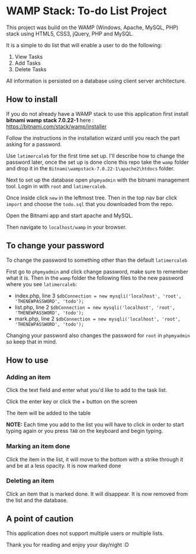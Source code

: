 # WAMP Stack: To-do List Project
This project was build on the WAMP (Windows, Apache, MySQL, PHP) stack using HTML5, CSS3, jQuery, PHP and MySQL.

It is a simple to do list that will enable a user to do the following:

1. View Tasks
2. Add Tasks
3. Delete Tasks

All information is persisted on a database using client server architecture.

## How to install
If you do not already have a WAMP stack to use this application first install **bitnami wamp stack 7.0.22-1** here :  https://bitnami.com/stack/wamp/installer

Follow the instructions in the installation wizard until you reach the part asking for a password.

Use `latimercaleb` for the first time set up. I'll describe how to change the password later, once the set up is done clone this repo take the `wamp` folder and drop it in the `Bitnami\wampstack-7.0.22-1\apache2\htdocs` folder.

Next to set up the database open `phpmyadmin` with the bitnami management tool. Login in with `root` and `latimercaleb`.

Once inside click `new` in the leftmost tree. Then in the top nav bar click `import` and choose the `todo.sql` that you downloaded from the repo.

Open the Bitnami app and start apache and MySQL.

Then navigate to `localhost/wamp` in your browser.

## To change your password
To change the password to something other than the default `latimercaleb`

First go to `phpmyadmin` and click change password, make sure to remember what it is.
Then in the `wamp` folder the following files to the new password where you see `latimercaleb`:
- index.php, line 3 `$dbConnection = new mysqli('localhost', 'root', 'THENEWPASSWORD', 'todo');`
- list.php,  line 2 `$dbConnection = new mysqli('localhost', 'root', 'THENEWPASSWORD', 'todo');`
- mark.php,  line 2 `$dbConnection = new mysqli('localhost', 'root', 'THENEWPASSWORD', 'todo');`

Changing your password also changes the password for `root` in `phpmyadmin` so keep that in mind.

## How to use

### Adding an item
Click the text field and enter what you'd like to add to the task list.

Click the enter key or click the + button on the screen

The item will be added to the table

**NOTE:** Each time you add to the list you will have to click in order to start typing again or you press `TAB` on the keyboard and begin typing.

### Marking an item done
Click the item in the list, it will move to the bottom with a strike through it and be at a less opacity. It is now marked done

### Deleting an item
Click an item that is marked done. It will disappear. It is now removed from the list and the database.

## A point of caution
This application does not support multiple users or multiple lists.

Thank you for reading and enjoy your day/night :D
